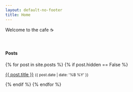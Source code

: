 ```yaml
---
layout: default-no-footer
title: Home
---
```


<p>Welcome to the cafe ☕️</p>

<br />

#### Posts

<div>
{% for post in site.posts %}
  {% if post.hidden == False %}
    <p>
      <a href="{{ post.url | relative_url }}">{{ post.title }}</a>
      <small>{{ post.date | date: '%B %Y' }}</small>
    </p>
  {% endif %}
{% endfor %}
</div>
